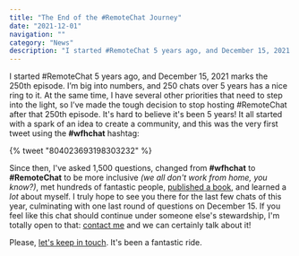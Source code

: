 ```yaml
---
title: "The End of the #RemoteChat Journey"
date: "2021-12-01"
navigation: ""
category: "News"
description: "I started #RemoteChat 5 years ago, and December 15, 2021 marks the 250th episode. I’m big into numbers, and 250 chats over 5 years has a nice ring to it."
---
```


I started #RemoteChat 5 years ago, and December 15, 2021 marks the 250th episode. I’m big into numbers, and 250 chats over 5 years has a nice ring to it. At the same time, I have several other priorities that need to step into the light, so I’ve made the tough decision to stop hosting #RemoteChat after that 250th episode. It's hard to believe it's been 5 years! It all started with a spark of an idea to create a community, and this was the very first tweet using the **#wfhchat** hashtag:

{% tweet "804023693198303232" %}

Since then, I've asked 1,500 questions, changed from **#wfhchat** to **#RemoteChat** to be more inclusive _(we all don't work from home, you know?)_, met hundreds of fantastic people, [published a book](/book/), and learned a _lot_ about myself. I truly hope to see you there for the last few chats of this year, culminating with one last round of questions on December 15. If you feel like this chat should continue under someone else's stewardship, I'm totally open to that: [contact me](/contact/) and we can certainly talk about it!

Please, [let's keep in touch](https://twitter.com/scottpdawson). It's been a fantastic ride.
